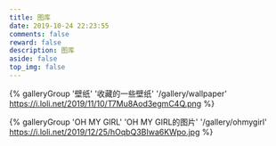 ```yaml
---
title: 图库
date: 2019-10-24 22:23:55
comments: false
reward: false
description: 图库
aside: false
top_img: false
---
```


{% galleryGroup '壁纸' '收藏的一些壁纸' '/gallery/wallpaper' https://i.loli.net/2019/11/10/T7Mu8Aod3egmC4Q.png %}

{% galleryGroup 'OH MY GIRL' 'OH MY GIRL的图片' '/gallery/ohmygirl' https://i.loli.net/2019/12/25/hOqbQ3BIwa6KWpo.jpg %}

